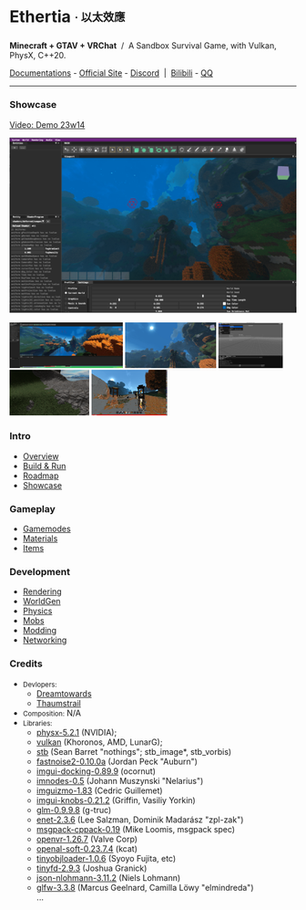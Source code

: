 <!-- <img height="130" align="right" src="https://github.com/Dreamtowards/Ethertia/raw/main/run/screenshots/_figures/ethertia-poster0225d4-lres.jpg"> -->

# Ethertia <sub><sup>· 以太效應</sup></sub>

__Minecraft + GTAV + VRChat__ &nbsp;/&nbsp; A Sandbox Survival Game, with Vulkan, PhysX, C++20.

[Documentations](https://docs.ethertia.com) - 
[Official Site](https://ethertia.com) - 
[Discord](https://discord.gg/2gzHbuXF) &nbsp;|&nbsp;
[Bilibili](https://space.bilibili.com/19483166) - 
[QQ](https://jq.qq.com/?_wv=1027&k=tgM29oDM)

---


### Showcase

[Video: Demo 23w14](https://www.bilibili.com/video/BV1ov4y1H7Eo)

![](https://raw.githubusercontent.com/Dreamtowards/Ethertia/main/run/screenshots/qs230402.png)


<img style="height: 80px;" src="https://github.com/Dreamtowards/Ethertia/raw/main/run/screenshots/Screen Shot 2023-04-03 at 12.00.07 AM.png"> <img style="height: 80px;" src="https://github.com/Dreamtowards/Ethertia/raw/main/run/screenshots/qs230401.png"> <img style="height: 80px;" src="https://github.com/Dreamtowards/Ethertia/raw/main/run/screenshots/qs230310-1.png"> <img style="height: 80px;" src="https://github.com/Dreamtowards/Ethertia/raw/main/run/screenshots/qs221130.png"> <img style="height: 80px;" src="https://github.com/Dreamtowards/Ethertia/raw/main/run/screenshots/_figures/23u07.png"> 


### **Intro**

- [Overview](//docs.ethertia.com/intro)
- [Build & Run](//docs.ethertia.com/intro/build-run)
- [Roadmap](//docs.ethertia.com/intro/roadmap)
- [Showcase](//docs.ethertia.com/intro/showcase)

### **Gameplay**

- [Gamemodes]()
- [Materials]()
- [Items]()

### **Development**

- [Rendering]()
- [WorldGen]()
- [Physics]()
- [Mobs]()
- [Modding]()
- [Networking]()

### **Credits**

- <small>Devlopers:</small>   
  - [Dreamtowards](https://elytra.dev/~pris)  
  - [Thaumstrail](https://github.com/thaumstrial)
- <small>Composition:</small> N/A
- <small>Libraries:</small>   
  - [physx-5.2.1](https://github.com/NVIDIA-Omniverse/PhysX) (NVIDIA);  
  - [vulkan](https://www.vulkan.org/) (Khoronos, AMD, LunarG);   
  - [stb](https://github.com/nothings/stb) (Sean Barret "nothings"; stb_image*, stb_vorbis)  
  - [fastnoise2-0.10.0a](https://github.com/Auburn/FastNoise2) (Jordan Peck "Auburn")  
  - [imgui-docking-0.89.9](https://github.com/ocornut/imgui/tree/docking) (ocornut)  
  - [imnodes-0.5](https://github.com/Nelarius/imnodes) (Johann Muszynski "Nelarius")  
  - [imguizmo-1.83](https://github.com/CedricGuillemet/ImGuizmo) (Cedric Guillemet)  
  - [imgui-knobs-0.21.2](https://github.com/DGriffin91/imgui-rs-knobs) (Griffin, Vasiliy Yorkin)  
  - [glm-0.9.9.8](https://github.com/g-truc/glm) (g-truc)  
  - [enet-2.3.6](https://github.com/zpl-c/enet) (Lee Salzman, Dominik Madarász "zpl-zak")  
  - [msgpack-cppack-0.19](https://github.com/mikeloomisgg/cppack) (Mike Loomis, msgpack spec)  
  - [openvr-1.26.7](https://github.com/ValveSoftware/openvr) (Valve Corp)  
  - [openal-soft-0.23.7.4](https://github.com/kcat/openal-soft) (kcat)  
  - [tinyobjloader-1.0.6](https://github.com/tinyobjloader/tinyobjloader) (Syoyo Fujita, etc)  
  - [tinyfd-2.9.3](https://github.com/native-toolkit/libtinyfiledialogs) (Joshua Granick)  
  - [json-nlohmann-3.11.2](https://github.com/nlohmann/json) (Niels Lohmann)  
  - [glfw-3.3.8](https://github.com/glfw/glfw) (Marcus Geelnard, Camilla Löwy "elmindreda")  
... 

